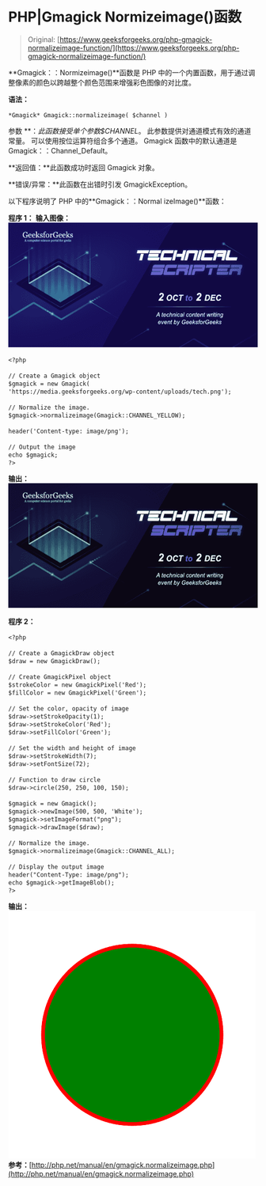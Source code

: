 # PHP|Gmagick Normizeimage()函数

> Original: [https://www.geeksforgeeks.org/php-gmagick-normalizeimage-function/](https://www.geeksforgeeks.org/php-gmagick-normalizeimage-function/)

**Gmagick：：Normizeimage()**函数是 PHP 中的一个内置函数，用于通过调整像素的颜色以跨越整个颜色范围来增强彩色图像的对比度。

**语法：**

```
*Gmagick* Gmagick::normalizeimage( $channel )
```

参数
**：**此函数接受单个参数*$CHANNEL*。 此参数提供对通道模式有效的通道常量。 可以使用按位运算符组合多个通道。 Gmagick 函数中的默认通道是 Gmagick：：Channel_Default。

**返回值：**此函数成功时返回 Gmagick 对象。

**错误/异常：**此函数在出错时引发 GmagickException。

以下程序说明了 PHP 中的**Gmagick：：Normal izeImage()**函数：

**程序 1：**
**输入图像：**
![](img/88e955c2701e97341d552eba1b5adceb.png)

```
<?php 

// Create a Gmagick object 
$gmagick = new Gmagick(
'https://media.geeksforgeeks.org/wp-content/uploads/tech.png'); 

// Normalize the image. 
$gmagick->normalizeimage(Gmagick::CHANNEL_YELLOW);

header('Content-type: image/png'); 

// Output the image 
echo $gmagick; 
?> 
```

**输出：**
![](img/d32797ea3e1469516cc03115555dc3c3.png)

**程序 2：**

```
<?php 

// Create a GmagickDraw object 
$draw = new GmagickDraw(); 

// Create GmagickPixel object 
$strokeColor = new GmagickPixel('Red'); 
$fillColor = new GmagickPixel('Green'); 

// Set the color, opacity of image 
$draw->setStrokeOpacity(1); 
$draw->setStrokeColor('Red'); 
$draw->setFillColor('Green'); 

// Set the width and height of image 
$draw->setStrokeWidth(7); 
$draw->setFontSize(72); 

// Function to draw circle  
$draw->circle(250, 250, 100, 150); 

$gmagick = new Gmagick(); 
$gmagick->newImage(500, 500, 'White'); 
$gmagick->setImageFormat("png"); 
$gmagick->drawImage($draw); 

// Normalize the image. 
$gmagick->normalizeimage(Gmagick::CHANNEL_ALL);

// Display the output image 
header("Content-Type: image/png"); 
echo $gmagick->getImageBlob(); 
?> 
```

**输出：**
![](img/a44dde21464ac5e13b942dee812bd0fe.png)
**参考：**[http://php.net/manual/en/gmagick.normalizeimage.php](http://php.net/manual/en/gmagick.normalizeimage.php)